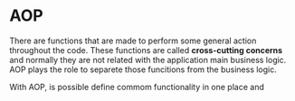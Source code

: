 
# AOP

There are functions that are made to perform some general action throughout the code. These functions are called **cross-cutting concerns** and normally they are not related with the application main business logic. AOP plays the role to separete those funcitions from the business logic.

With AOP, is possible define commom functionality in one place and
